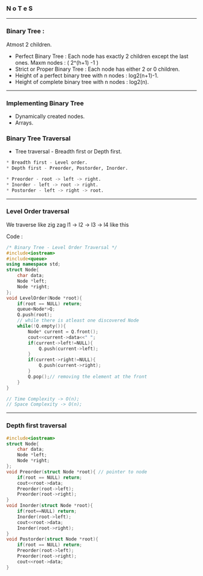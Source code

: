 ### N o T e S 

---

### Binary Tree :

Atmost 2 children.

* Perfect Binary Tree : Each node has exactly 2 children except the last ones. Maxm nodes : ( 2^(h+1) -1 ) 
* Strict or Proper Binary Tree : Each node has either 2 or 0 children.
* Height of a perfect binary tree with n nodes : log2(n+1)-1.
* Height of complete binary tree with n nodes : log2(n).

---

### Implementing Binary Tree 

* Dynamically created nodes.
* Arrays.

### Binary Tree Traversal

* Tree traversal - Breadth first or Depth first.

```py
* Breadth first - Level order.
* Depth first - Preorder, Postorder, Inorder.

* Preorder - root -> left -> right.
* Inorder - left -> root -> right.
* Postorder - left -> right -> root.
```

---

### Level Order traversal 

We traverse like zig zag l1 -> l2 -> l3 -> l4 like this

Code : 

```cpp
/* Binary Tree - Level Order Traversal */
#include<iostream>
#include<queue>
using namespace std;
struct Node{
    char data;
    Node *left;
    Node *right;
};
void LevelOrder(Node *root){
    if(root == NULL) return;
    queue<Node*>Q;
    Q.push(root);
    // while there is atleast one discovered Node
    while(!Q.empty()){
        Node* current = Q.front();
        cout<<current->data<<" ";
        if(current->left!=NULL){
            Q.push(current->left);
        }
        if(current->right!=NULL){
            Q.push(current->right);
        }
        Q.pop();// removing the element at the front
    }
}

// Time Complexity -> O(n);
// Space Complexity -> O(n);
```

---

### Depth first traversal

```cpp
#include<iostream>
struct Node{
    char data;
    Node *left;
    Node *right;
};
void Preorder(struct Node *root){ // pointer to node
    if(root == NULL) return;
    cout<<root->data;
    Preorder(root->left);
    Preorder(root->right);
}
void Inorder(struct Node *root){
    if(root==NULL) return;
    Inorder(root->left);
    cout<<root->data;
    Inorder(root->right);
}
void Postorder(struct Node *root){
    if(root == NULL) return;
    Preorder(root->left);
    Preorder(root->right);
    cout<<root->data;
}
```

